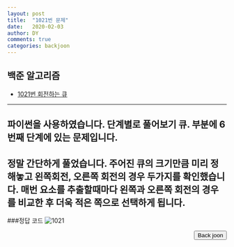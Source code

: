 ```yaml
---
layout: post
title:  "1021번 문제"
date:   2020-02-03
author: DY
comments: true
categories: backjoon
---
```



백준 알고리즘
---
* [1021번 회전하는 큐](https://www.acmicpc.net/problem/1021)
---
파이썬을 사용하였습니다.
단계별로 풀어보기 큐. 부분에 6번째  단계에 있는 문제입니다.
---     
정말 간단하게 풀었습니다.
주어진 큐의 크기만큼 미리 정해놓고 왼쪽회전, 오른쪽 회전의 경우 두가지를 확인했습니다.
매번 요소를 추출할때마다 왼쪽과 오른쪽 회전의 경우를 비교한 후 더욱 적은 쪽으로 선택하게 됩니다.
---        
###정답 코드
![1021](https://user-images.githubusercontent.com/37605781/79859991-dec2be00-840c-11ea-9f06-86f02fdc16bf.png)

<div style="float: right;">
  <button onclick="location.href='https://www.acmicpc.net/' ">Back joon</button>
</div>

